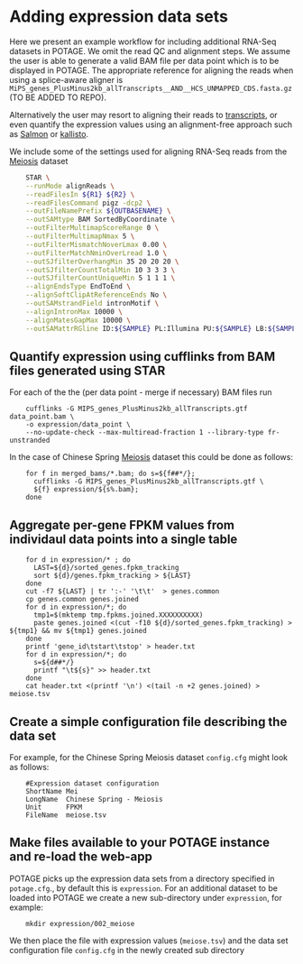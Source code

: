 # Adding expression data sets

Here we present an example workflow for including additional RNA-Seq datasets in POTAGE. We omit the read QC and alignment steps. We assume the user is able to generate a valid BAM file per data point which is to be displayed in POTAGE. The appropriate reference for aligning the reads when using a splice-aware aligner is `MiPS_genes_PlusMinus2kb_allTranscripts__AND__HCS_UNMAPPED_CDS.fasta.gz` (TO BE ADDED TO REPO). 

Alternatively the user may resort to aligning their reads to [transcripts](ftp://ftpmips.helmholtz-muenchen.de/plants/wheat/IWGSC/genePrediction_v2.1/ta_IWGSC_MIPSv2.1_HCS_CDS_2013Nov28.fa.gz), or even quantify the expression values using an alignment-free approach such as [Salmon](https://combine-lab.github.io/salmon/) or [kallisto](https://pachterlab.github.io/kallisto/). 

We include some of the settings used for aligning RNA-Seq reads from the [Meiosis](https://www.ncbi.nlm.nih.gov/bioproject/PRJEB5029) dataset 

```bash
    STAR \
    --runMode alignReads \
    --readFilesIn ${R1} ${R2} \
    --readFilesCommand pigz -dcp2 \
    --outFileNamePrefix ${OUTBASENAME} \
    --outSAMtype BAM SortedByCoordinate \
    --outFilterMultimapScoreRange 0 \
    --outFilterMultimapNmax 5 \
    --outFilterMismatchNoverLmax 0.00 \
    --outFilterMatchNminOverLread 1.0 \
    --outSJfilterOverhangMin 35 20 20 20 \
    --outSJfilterCountTotalMin 10 3 3 3 \
    --outSJfilterCountUniqueMin 5 1 1 1 \
    --alignEndsType EndToEnd \
    --alignSoftClipAtReferenceEnds No \
    --outSAMstrandField intronMotif \
    --alignIntronMax 10000 \
    --alignMatesGapMax 10000 \
    --outSAMattrRGline ID:${SAMPLE} PL:Illumina PU:${SAMPLE} LB:${SAMPLE} SM:${SAMPLE%_?} || exit 1 
```



## Quantify expression using cufflinks from BAM files generated using STAR 

For each of the the (per data point - merge if necessary) BAM files run 

        cufflinks -G MIPS_genes_PlusMinus2kb_allTranscripts.gtf data_point.bam \
        -o expression/data_point \
        --no-update-check --max-multiread-fraction 1 --library-type fr-unstranded 

In the case of Chinese Spring [Meiosis](https://www.ncbi.nlm.nih.gov/bioproject/PRJEB5029) dataset this could be done as follows:

        for f in merged_bams/*.bam; do s=${f##*/}; 
          cufflinks -G MIPS_genes_PlusMinus2kb_allTranscripts.gtf \
          ${f} expression/${s%.bam}; 
        done

## Aggregate per-gene FPKM values from individaul data points into a single table

        for d in expression/* ; do   
          LAST=${d}/sorted_genes.fpkm_tracking
          sort ${d}/genes.fpkm_tracking > ${LAST}
        done
        cut -f7 ${LAST} | tr ':-' '\t\t'  > genes.common
        cp genes.common genes.joined
        for d in expression/*; do
          tmp1=$(mktemp tmp.fpkms.joined.XXXXXXXXXX) 
          paste genes.joined <(cut -f10 ${d}/sorted_genes.fpkm_tracking) > ${tmp1} && mv ${tmp1} genes.joined
        done
        printf 'gene_id\tstart\tstop' > header.txt
        for d in expression/*; do
          s=${d##*/}
          printf "\t${s}" >> header.txt
        done
        cat header.txt <(printf '\n') <(tail -n +2 genes.joined) > meiose.tsv 


## Create a simple configuration file describing the data set

For example, for the Chinese Spring Meiosis dataset `config.cfg` might look as follows:

        #Expression dataset configuration
        ShortName Mei
        LongName  Chinese Spring - Meiosis
        Unit      FPKM
        FileName  meiose.tsv

## Make files available to your POTAGE instance and re-load the web-app

POTAGE picks up the expression data sets from a directory specified in `potage.cfg`., by default this is `expression`. For an additional dataset to be loaded into POTAGE we create a new sub-directory under `expression`, for example:

        mkdir expression/002_meiose

We then place the file with expression values (`meiose.tsv`) and the data set configuration file `config.cfg` in the newly created sub directory
